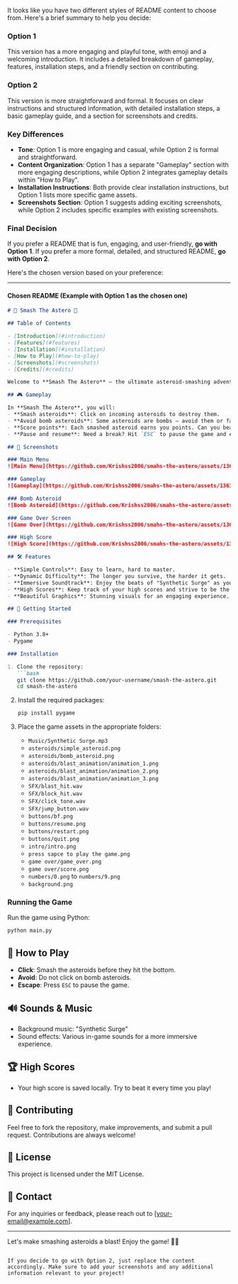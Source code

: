 It looks like you have two different styles of README content to choose from. Here's a brief summary to help you decide:

### Option 1

This version has a more engaging and playful tone, with emoji and a welcoming introduction. It includes a detailed breakdown of gameplay, features, installation steps, and a friendly section on contributing.

### Option 2

This version is more straightforward and formal. It focuses on clear instructions and structured information, with detailed installation steps, a basic gameplay guide, and a section for screenshots and credits.

### Key Differences

- **Tone**: Option 1 is more engaging and casual, while Option 2 is formal and straightforward.
- **Content Organization**: Option 1 has a separate "Gameplay" section with more engaging descriptions, while Option 2 integrates gameplay details within "How to Play".
- **Installation Instructions**: Both provide clear installation instructions, but Option 1 lists more specific game assets.
- **Screenshots Section**: Option 1 suggests adding exciting screenshots, while Option 2 includes specific examples with existing screenshots.

### Final Decision

If you prefer a README that is fun, engaging, and user-friendly, **go with Option 1**. If you prefer a more formal, detailed, and structured README, **go with Option 2**.

Here's the chosen version based on your preference:

---

#### Chosen README (Example with Option 1 as the chosen one)

```markdown
# 🚀 Smash The Astero 🚀

## Table of Contents

- [Introduction](#introduction)
- [Features](#features)
- [Installation](#installation)
- [How to Play](#how-to-play)
- [Screenshots](#screenshots)
- [Credits](#credits)

Welcome to **Smash The Astero** – the ultimate asteroid-smashing adventure! Get ready to test your reflexes, challenge your friends, and achieve the highest score. Are you ready to take on the cosmos?

## 🎮 Gameplay

In **Smash The Astero**, you will:
- **Smash asteroids**: Click on incoming asteroids to destroy them.
- **Avoid bomb asteroids**: Some asteroids are bombs – avoid them or face an explosive game over!
- **Score points**: Each smashed asteroid earns you points. Can you beat the high score?
- **Pause and resume**: Need a break? Hit `ESC` to pause the game and explore options to resume, restart, or quit.

## 📸 Screenshots

### Main Menu
![Main Menu](https://github.com/Krishss2006/smahs-the-astero/assets/136157329/4a283c5f-aa14-4481-aa50-1b55192b4deb)

### Gameplay
![Gameplay](https://github.com/Krishss2006/smahs-the-astero/assets/136157329/1fac3233-e8c8-48ce-86ac-23cc644ab540)

### Bomb Asteroid
![Bomb Asteroid](https://github.com/Krishss2006/smahs-the-astero/assets/136157329/6f426b7d-4382-43d0-87be-bcb5ae29d624)

### Game Over Screen
![Game Over](https://github.com/Krishss2006/smahs-the-astero/assets/136157329/9767aa99-c79b-43f6-b4e1-71929a3b0e99)

### High Score
![High Score](https://github.com/Krishss2006/smahs-the-astero/assets/136157329/6a91ee53-2e9b-44ef-bf92-e7f91f17b3fb)

## 🛠️ Features

- **Simple Controls**: Easy to learn, hard to master.
- **Dynamic Difficulty**: The longer you survive, the harder it gets.
- **Immersive Soundtrack**: Enjoy the beats of "Synthetic Surge" as you play.
- **High Scores**: Keep track of your high scores and strive to be the best.
- **Beautiful Graphics**: Stunning visuals for an engaging experience.

## 🚀 Getting Started

### Prerequisites

- Python 3.8+
- Pygame

### Installation

1. Clone the repository:
   ```bash
   git clone https://github.com/your-username/smash-the-astero.git
   cd smash-the-astero
   ```

2. Install the required packages:
   ```bash
   pip install pygame
   ```

3. Place the game assets in the appropriate folders:
   - `Music/Synthetic Surge.mp3`
   - `asteroids/simple_asteroid.png`
   - `asteroids/bomb_asteroid.png`
   - `asteroids/blast_animation/animation_1.png`
   - `asteroids/blast_animation/animation_2.png`
   - `asteroids/blast_animation/animation_3.png`
   - `SFX/blast_hit.wav`
   - `SFX/block_hit.wav`
   - `SFX/click_tone.wav`
   - `SFX/jump_button.wav`
   - `buttons/bf.png`
   - `buttons/resume.png`
   - `buttons/restart.png`
   - `buttons/quit.png`
   - `intro/intro.png`
   - `press sapce to play the game.png`
   - `game over/game_over.png`
   - `game over/score.png`
   - `numbers/0.png` to `numbers/9.png`
   - `background.png`

### Running the Game

Run the game using Python:
```bash
python main.py
```

## 👾 How to Play

- **Click**: Smash the asteroids before they hit the bottom.
- **Avoid**: Do not click on bomb asteroids.
- **Escape**: Press `ESC` to pause the game.

## 🔊 Sounds & Music

- Background music: "Synthetic Surge"
- Sound effects: Various in-game sounds for a more immersive experience.

## 🏆 High Scores

- Your high score is saved locally. Try to beat it every time you play!

## 🤝 Contributing

Feel free to fork the repository, make improvements, and submit a pull request. Contributions are always welcome!

## 📄 License

This project is licensed under the MIT License.

## 📧 Contact

For any inquiries or feedback, please reach out to [your-email@example.com].

---

Let's make smashing asteroids a blast! Enjoy the game! 🚀✨
```

If you decide to go with Option 2, just replace the content accordingly. Make sure to add your screenshots and any additional information relevant to your project!
